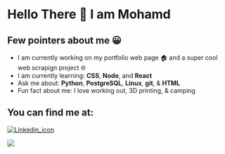 
<h1> Hello There &#128075 I am Mohamd </h1>
<h2>Few pointers about me &#128512</h2>

<ul>
<li>
  I am currently working on my portfolio web page &#127968 and a super cool web scrapign project &#127760
</li>

<li>
  I am currently learning: <b>CSS</b>, <b>Node</b>, and <b>React</b>
</li>

<li>
Ask me about: <b>Python</b>, <b>PostgreSQL</b>, <b>Linux</b>, <b>git</b>, & <b>HTML</b>
</li>

<li>
Fun fact about me: I love working out, 3D printing, & camping
</ul>

<h2>You can find me at:</h2>
<a href="https://www.linkedin.com/in/mohamd-imad-a2196b89/"><img src="https://content.linkedin.com/content/dam/me/business/en-us/amp/brand-site/v2/bg/LI-Bug.svg.original.svg" alt="Linkedin_icon">
</a>

<a href="https://scholar.google.com/citations?user=jIMbjc8AAAAJ&hl=en"><img src="https://scholar.google.ca/intl/en/scholar/images/1x/scholar_logo_64dp.png">
</a>
